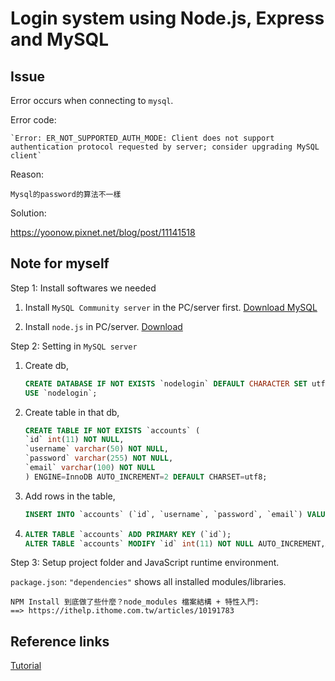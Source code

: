 # Login system using Node.js, Express and MySQL

## Issue

Error occurs when connecting to `mysql`. 

Error code:

    `Error: ER_NOT_SUPPORTED_AUTH_MODE: Client does not support authentication protocol requested by server; consider upgrading MySQL client`

Reason:

    Mysql的password的算法不一樣

Solution:

https://yoonow.pixnet.net/blog/post/11141518

## Note for myself
Step 1: Install softwares we needed

1. Install `MySQL Community server` in the PC/server first. [Download MySQL](https://dev.mysql.com/downloads/file/?id=505134)

2. Install `node.js` in PC/server. [Download](https://nodejs.org/en/)

Step 2: Setting in `MySQL server`

1. Create db,
    ```sql
    CREATE DATABASE IF NOT EXISTS `nodelogin` DEFAULT CHARACTER SET utf8 COLLATE utf8_general_ci;
    USE `nodelogin`;
    ```

2. Create table in that db,
    ```sql
    CREATE TABLE IF NOT EXISTS `accounts` (
    `id` int(11) NOT NULL,
    `username` varchar(50) NOT NULL,
    `password` varchar(255) NOT NULL,
    `email` varchar(100) NOT NULL
    ) ENGINE=InnoDB AUTO_INCREMENT=2 DEFAULT CHARSET=utf8;
    ```

3. Add rows in the table,
    ```sql
    INSERT INTO `accounts` (`id`, `username`, `password`, `email`) VALUES (1, 'test', 'test', 'test@test.com');
    ```

4. 
    ```sql 
    ALTER TABLE `accounts` ADD PRIMARY KEY (`id`);
    ALTER TABLE `accounts` MODIFY `id` int(11) NOT NULL AUTO_INCREMENT,AUTO_INCREMENT=2;
    ```

Step 3: Setup project folder and JavaScript runtime environment.

`package.json`: `"dependencies"` shows all installed modules/libraries.

    NPM Install 到底做了些什麼？node_modules 檔案結構 + 特性入門:
    ==> https://ithelp.ithome.com.tw/articles/10191783

## Reference links
[Tutorial](https://codeshack.io/basic-login-system-nodejs-express-mysql/)